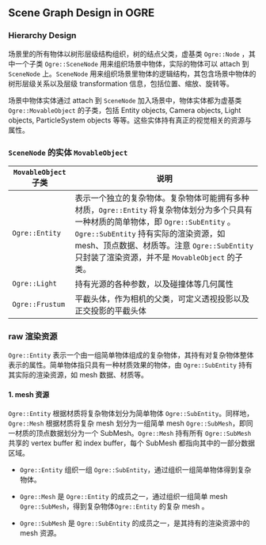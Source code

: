 ## Scene Graph Design in OGRE

### Hierarchy Design

场景里的所有物体以树形层级结构组织，树的结点父类，虚基类 ```Ogre::Node``` ，其中一个子类 ```Ogre::SceneNode``` 用来组织场景中物体，实际的物体可以 attach 到 ```SceneNode``` 上。```SceneNode``` 用来组织场景里物体的逻辑结构，其包含场景中物体的树形层级关系以及层级 transformation 信息，包括位置、缩放、旋转等。

场景中物体实体通过 attach 到 ```SceneNode``` 加入场景中，物体实体都为虚基类 ```Ogre::MovableObject``` 的子类，包括 Entity objects, Camera objects, Light objects,  ParticleSystem objects 等等。这些实体持有真正的视觉相关的资源与属性。

### ```SceneNode``` 的实体 ```MovableObject```

| ```MovableObject``` 子类 | 说明                                                         |
| ------------------------ | ------------------------------------------------------------ |
| ```Ogre::Entity```       | 表示一个独立的复杂物体。复杂物体可能拥有多种材质，```Ogre::Entity``` 将复杂物体划分为多个只具有一种材质的简单物体，即 ```Ogre::SubEntity``` 。 ```Ogre::SubEntity``` 持有实际的渲染资源，如 mesh、顶点数据、材质等。注意  ```Ogre::SubEntity``` 只封装了渲染资源，并不是 ```MovableObject``` 的子类。 |
| ```Ogre::Light```        | 持有光源的各种参数，以及碰撞体等几何属性                     |
| ```Ogre::Frustum```      | 平截头体，作为相机的父类，可定义透视投影以及正交投影的平截头体 |

### raw 渲染资源

```Ogre::Entity``` 表示一个由一组简单物体组成的复杂物体，其持有对复杂物体整体表示的属性。简单物体指只具有一种材质效果的物体，由 ```Ogre::SubEntity``` 持有其实际的渲染资源，如 mesh 数据、材质等。

#### 1. mesh 资源

```Ogre::Entity``` 根据材质将复杂物体划分为简单物体 ```Ogre::SubEntity```。同样地，```Ogre::Mesh``` 根据材质将复杂 mesh 划分为一组简单 mesh  ```Ogre::SubMesh```，即同一材质的顶点数据划分为一个 SubMesh。```Ogre::Mesh``` 持有所有 ```Ogre::SubMesh``` 共享的 vertex buffer 和 index buffer，每个 SubMesh 都指向其中的一部分数据区域。

- ```Ogre::Entity``` 组织一组 ```Ogre::SubEntity```，通过组织一组简单物体得到复杂物体。

- ```Ogre::Mesh``` 是 ```Ogre::Entity``` 的成员之一，通过组织一组简单 mesh ```Ogre::SubMesh```，得到复杂物体```Ogre::Entity``` 的复杂 mesh 。

- ```Ogre::SubMesh``` 是 ```Ogre::SubEntity``` 的成员之一，是其持有的渲染资源中的 mesh 资源。

